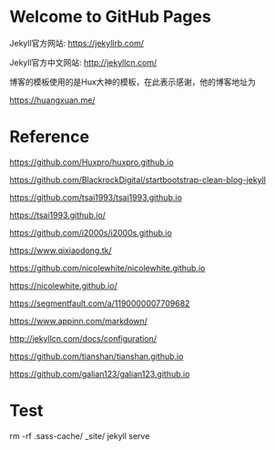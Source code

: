 Welcome to GitHub Pages
===========

Jekyll官方网站: https://jekyllrb.com/

Jekyll官方中文网站: http://jekyllcn.com/

博客的模板使用的是Hux大神的模板，在此表示感谢，他的博客地址为

https://huangxuan.me/


Reference
===========

https://github.com/Huxpro/huxpro.github.io

https://github.com/BlackrockDigital/startbootstrap-clean-blog-jekyll

https://github.com/tsai1993/tsai1993.github.io

https://tsai1993.github.io/

https://github.com/i2000s/i2000s.github.io

https://www.qixiaodong.tk/

https://github.com/nicolewhite/nicolewhite.github.io

https://nicolewhite.github.io/

https://segmentfault.com/a/1190000007709682

https://www.appinn.com/markdown/

http://jekyllcn.com/docs/configuration/

https://github.com/tianshan/tianshan.github.io

https://github.com/galian123/galian123.github.io


Test
============

rm -rf .sass-cache/ _site/
jekyll serve

